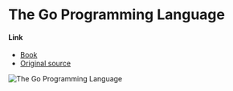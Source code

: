 # The Go Programming Language

#### Link

+ [Book](https://www.amazon.com/Programming-Language-Addison-Wesley-Professional-Computing/dp/0134190440)
+ [Original source](https://github.com/adonovan/gopl.io)

![The Go Programming Language](https://images-na.ssl-images-amazon.com/images/I/51kErZGgOZL._SX399_BO1,204,203,200_.jpg)
